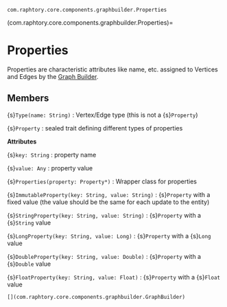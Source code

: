 `com.raphtory.core.components.graphbuilder.Properties`

(com.raphtory.core.components.graphbuilder.Properties)=
# Properties

Properties are characteristic attributes like name, etc. assigned to Vertices and Edges by the [Graph Builder](com.raphtory.core.components.graphbuilder.GraphBuilder).

## Members

{s}`Type(name: String)`
  : Vertex/Edge type (this is not a {s}`Property`)

{s}`Property`
 : sealed trait defining different types of properties

   **Attributes**

   {s}`key: String`
     : property name

   {s}`value: Any`
     : property value

{s}`Properties(property: Property*)`
  : Wrapper class for properties

{s}`ImmutableProperty(key: String, value: String)`
  : {s}`Property` with a fixed value (the value should be the same for each update to the entity)

{s}`StringProperty(key: String, value: String)`
  : {s}`Property` with a {s}`String` value

{s}`LongProperty(key: String, value: Long)`
  : {s}`Property` with a {s}`Long` value

{s}`DoubleProperty(key: String, value: Double)`
  : {s}`Property` with a {s}`Double` value

{s}`FloatProperty(key: String, value: Float)`
  : {s}`Property` with a {s}`Float` value

```{seealso}
[](com.raphtory.core.components.graphbuilder.GraphBuilder)
```